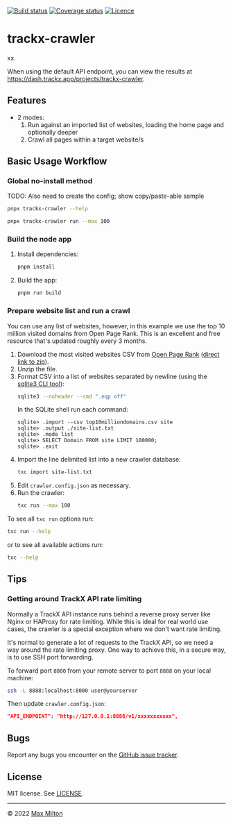 [![Build status](https://img.shields.io/github/workflow/status/maxmilton/trackx-crawler/ci)](https://github.com/maxmilton/trackx-crawler/actions)
[![Coverage status](https://img.shields.io/codeclimate/coverage/maxmilton/trackx-crawler)](https://codeclimate.com/github/maxmilton/trackx-crawler)
[![Licence](https://img.shields.io/github/license/maxmilton/trackx-crawler.svg)](https://github.com/maxmilton/trackx-crawler/blob/master/LICENSE)

# trackx-crawler

xx.

When using the default API endpoint, you can view the results at <https://dash.trackx.app/projects/trackx-crawler>.

## Features

- 2 modes:
  1. Run against an imported list of websites, loading the home page and optionally deeper
  1. Crawl all pages within a target website/s

## Basic Usage Workflow

### Global no-install method

TODO: Also need to create the config; show copy/paste-able sample

```sh
pnpx trackx-crawler --help
```

```sh
pnpx trackx-crawler run --max 100
```

### Build the node app

1. Install dependencies:
   ```sh
   pnpm install
   ```
1. Build the app:
   ```sh
   pnpm run build
   ```

### Prepare website list and run a crawl

You can use any list of websites, however, in this example we use the top 10 million visited domains from Open Page Rank. This is an excellent and free resource that's updated roughly every 3 months.

1. Download the most visited websites CSV from [Open Page Rank](https://www.domcop.com/openpagerank/what-is-openpagerank) ([direct link to zip](https://www.domcop.com/files/top/top10milliondomains.csv.zip)).
1. Unzip the file.
1. Format CSV into a list of websites separated by newline (using the [sqlite3 CLI tool](https://sqlite.org/download.html)):
   ```sh
   sqlite3 --noheader --cmd ".eqp off"
   ```
   In the SQLite shell run each command:
   ```
   sqlite> .import --csv top10milliondomains.csv site
   sqlite> .output ./site-list.txt
   sqlite> .mode list
   sqlite> SELECT Domain FROM site LIMIT 100000;
   sqlite> .exit
   ```
1. Import the line delimited list into a new crawler database:
   ```sh
   txc import site-list.txt
   ```
1. Edit `crawler.config.json` as necessary.
1. Run the crawler:
   ```sh
   txc run --max 100
   ```

To see all `txc run` options run:

```sh
txc run --help
```

or to see all available actions run:

```sh
txc --help
```

## Tips

### Getting around TrackX API rate limiting

Normally a TrackX API instance runs behind a reverse proxy server like Nginx or HAProxy for rate limiting. While this is ideal for real world use cases, the crawler is a special exception where we don't want rate limiting.

It's normal to generate a lot of requests to the TrackX API, so we need a way around the rate limiting proxy. One way to achieve this, in a secure way, is to use SSH port forwarding.

To forward port `8000` from your remote server to port `8888` on your local machine:

```sh
ssh -L 8888:localhost:8000 user@yourserver
```

Then update `crawler.config.json`:

```json
"API_ENDPOINT": "http://127.0.0.1:8888/v1/xxxxxxxxxxx",
```

## Bugs

Report any bugs you encounter on the [GitHub issue tracker](https://github.com/maxmilton/trackx-crawler/issues).

## License

MIT license. See [LICENSE](https://github.com/maxmilton/trackx-crawler/blob/master/LICENSE).

---

© 2022 [Max Milton](https://maxmilton.com)
